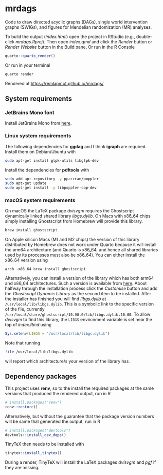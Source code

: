 # mrdags

Code to draw directed acyclic graphs (DAGs), single world intervention graphs (SWIGs), and figures for Mendelian randomization (MR) analyses.

To build the output (*index.html*) open the project in RStudio (e.g., double-click *mrdags.Rproj*). Then open *index.qmd* and click the *Render* button or *Render Website* button in the Build pane. Or run in the R Console
```r
quarto::quarto_render()
```

Or run in your terminal
```bash
quarto render
```

Rendered at https://remlapmot.github.io/mrdags/

## System requirements

### JetBrains Mono font

Install JetBrains Mono from [here](https://www.jetbrains.com/lp/mono/).

### Linux system requirements

The following dependencies for **ggdag** and I think **igraph** are required. Install them on Debian/Ubuntu with  
```bash
sudo apt-get install glpk-utils libglpk-dev
```

Install the dependencies for **pdftools** with
```bash
sudo add-apt-repository -y ppa:cran/poppler
sudo apt-get update
sudo apt-get install -y libpoppler-cpp-dev
```

### macOS system requirements

On macOS the LaTeX package *dvisvgm* requires the Ghostscript dynamically linked shared library *libgs.dylib*.
On Macs with x86_64 chips simply installing Ghostscript from Homebrew will provide this library.
```bash
brew install ghostscript
```

On Apple silicon Macs (M1 and M2 chips) the version of this library distributed by Homebrew does not work under Quarto because it will install the arm64 architecture (and Quarto is x86_64, and hence all shared libraries used by its processes must also be x86_64).
You can either install the x86_64 version using
```
arch -x86_64 brew install ghostscript
```

Alternatively, you can install a version of the library which has both arm64 and x86_64 architectures.
Such a version is available from [here](https://pages.uoregon.edu/koch/).
About halfway through the installation process click the *Customise* button and add the *Ghostscript Dynamic Library* as the second item to be installed.
After the installer has finished you will find *libgs.dylib* at `/usr/local/lib/libgs.dylib`.
This is a symbolic link to the specific version of the file, currently `/usr/local/share/ghostscript/10.00.0/lib/libgs.dylib.10.00`.
To allow *dvisvgm* to find this library, the `LIBGS` environment variable is set near the top of *index.Rmd* using
```r
Sys.setenv(LIBGS = "/usr/local/lib/libgs.dylib")
```

Note that running 
```bash
file /usr/local/lib/libgs.dylib
```
will report which architecture/s your version of the library has.

## Dependency packages

This project uses **renv**, so to the install the required packages at the same versions that produced the rendered output, run in R
```r
# install.packages("renv")
renv::restore()
```

Alternatively, but without the guarantee that the package version numbers will be same that generated the output, run in R
```r
# install.packages("devtools")
devtools::install_dev_deps()
```

TinyTeX then needs to be installed with
```r
tinytex::install_tinytex()
```

During a render, TinyTeX will install the LaTeX packages *dvisvgm* and *pgf* if they are missing.
